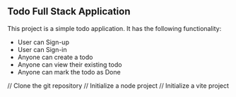 ## Todo Full Stack Application

This project is a simple todo application.
It has the following functionality:

- User can Sign-up
- User can Sign-in
- Anyone can create a todo
- Anyone can view their existing todo
- Anyone can mark the todo as Done

// Clone the git repository
// Initialize a node project
// Initialize a vite project

